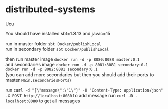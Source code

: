 # distributed-systems
Ucu

You should have installed sbt=1.3.13 and javac=15

run in master folder ```sbt Docker/publishLocal``` \
run in secondary folder ```sbt Docker/publishLocal```

then run master image ```docker run -d -p 8080:8080 master:0.1``` \
and secondaries image ```docker run -d -p 8081:8081 secondary:0.1``` \
```docker run -d -p 8082:8081 secondary:0.1``` \
(you can add more secondaries but then you should add their ports to master ```Main.secondariesPorts```)

run ```curl -d "{\"message\":\"1\"}" -H "Content-Type: application/json" -X POST http://localhost:8080``` to add message
run ```curl -D - localhost:8080```  to get all messages
